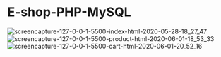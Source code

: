# E-shop-PHP-MySQL



![screencapture-127-0-0-1-5500-index-html-2020-05-28-18_27_47](https://user-images.githubusercontent.com/46541402/83578864-26f5f580-a50e-11ea-9af2-17f8417e4383.png)
![screencapture-127-0-0-1-5500-product-html-2020-06-01-18_53_33](https://user-images.githubusercontent.com/46541402/83578889-3117f400-a50e-11ea-9585-51cfdc99a38e.png)
![screencapture-127-0-0-1-5500-cart-html-2020-06-01-20_52_16](https://user-images.githubusercontent.com/46541402/83578895-3412e480-a50e-11ea-918c-6cfc94c6eff6.png)
